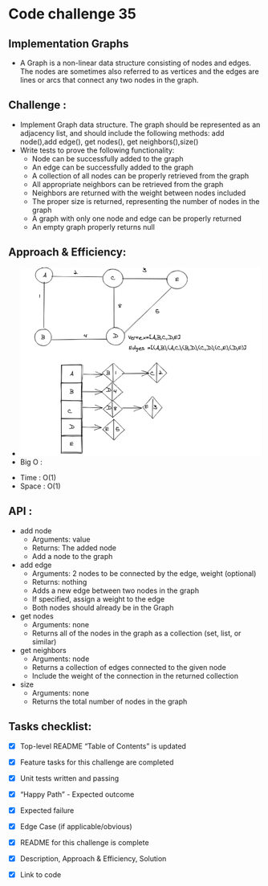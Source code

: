# Code challenge 35
## Implementation Graphs
* A Graph is a non-linear data structure consisting of nodes and edges. The nodes are sometimes also referred to as vertices and the edges are lines or arcs that connect any two nodes in the graph.

## Challenge :
* Implement Graph data structure. The graph should be represented as an adjacency list, and should include the following methods: add node(),add edge(), get nodes(), get neighbors(),size()
* Write tests to prove the following functionality:
  - Node can be successfully added to the graph
  - An edge can be successfully added to the graph
  - A collection of all nodes can be properly retrieved from the graph
  - All appropriate neighbors can be retrieved from the graph
  - Neighbors are returned with the weight between nodes included
  - The proper size is returned, representing the number of nodes in the graph
  - A graph with only one node and edge can be properly returned
  - An empty graph properly returns null

 
## Approach & Efficiency:
* ![image](../assets/graph.png)
* Big O :
- Time : O(1)
- Space : O(1)

## API :
* add node
    - Arguments: value
    - Returns: The added node
    - Add a node to the graph
 * add edge
    - Arguments: 2 nodes to be connected by the edge, weight (optional)
    - Returns: nothing
    - Adds a new edge between two nodes in the graph
    - If specified, assign a weight to the edge
    - Both nodes should already be in the Graph
 * get nodes
    - Arguments: none
    - Returns all of the nodes in the graph as a collection (set, list, or similar)
 * get neighbors
    - Arguments: node
    - Returns a collection of edges connected to the given node
    - Include the weight of the connection in the returned collection
 * size
    - Arguments: none
    - Returns the total number of nodes in the graph


## Tasks checklist:
- [x] Top-level README “Table of Contents” is updated
- [x] Feature tasks for this challenge are completed
- [x] Unit tests written and passing
- [x] “Happy Path” - Expected outcome
- [x] Expected failure
- [x] Edge Case (if applicable/obvious)
- [x] README for this challenge is complete
- [x] Description, Approach & Efficiency, Solution
- [x] Link to code


